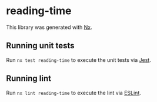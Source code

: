 # reading-time

This library was generated with [Nx](https://nx.dev).

## Running unit tests

Run `nx test reading-time` to execute the unit tests via [Jest](https://jestjs.io).

## Running lint

Run `nx lint reading-time` to execute the lint via [ESLint](https://eslint.org/).
